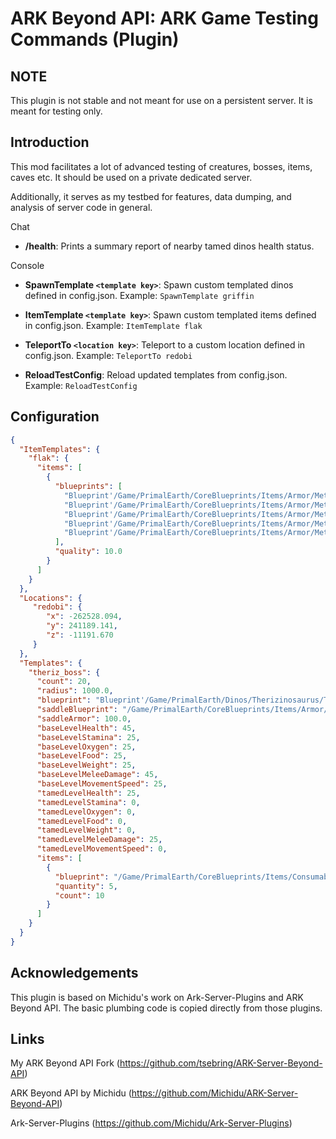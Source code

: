 # ARK Beyond API: ARK Game Testing Commands (Plugin)

## NOTE
This plugin is not stable and not meant for use on a persistent server. It is meant for testing only.

## Introduction

This mod facilitates a lot of advanced testing of creatures, bosses, items, caves etc. It should be used on a private dedicated server.

Additionally, it serves as my testbed for features, data dumping, and analysis of server code in general.

Chat
* **/health**: Prints a summary report of nearby tamed dinos health status.

Console
* **SpawnTemplate `<template key>`**: Spawn custom templated dinos defined in config.json.
Example: `SpawnTemplate griffin`

* **ItemTemplate `<template key>`**: Spawn custom templated items defined in config.json.
Example: `ItemTemplate flak`

* **TeleportTo `<location key>`**: Teleport to a custom location defined in config.json.
Example: `TeleportTo redobi`

* **ReloadTestConfig**: Reload updated templates from config.json.
Example: `ReloadTestConfig`

## Configuration

```json
{
  "ItemTemplates": {
    "flak": {
      "items": [
        {
          "blueprints": [
          	"Blueprint'/Game/PrimalEarth/CoreBlueprints/Items/Armor/Metal/PrimalItemArmor_MetalHelmet.PrimalItemArmor_MetalHelmet'",
          	"Blueprint'/Game/PrimalEarth/CoreBlueprints/Items/Armor/Metal/PrimalItemArmor_MetalShirt.PrimalItemArmor_MetalShirt'",
          	"Blueprint'/Game/PrimalEarth/CoreBlueprints/Items/Armor/Metal/PrimalItemArmor_MetalGloves.PrimalItemArmor_MetalGloves'",
          	"Blueprint'/Game/PrimalEarth/CoreBlueprints/Items/Armor/Metal/PrimalItemArmor_MetalPants.PrimalItemArmor_MetalPants'",
          	"Blueprint'/Game/PrimalEarth/CoreBlueprints/Items/Armor/Metal/PrimalItemArmor_MetalBoots.PrimalItemArmor_MetalBoots'"
          ],
          "quality": 10.0
        }
      ]
    }
  },
  "Locations": {
     "redobi": {
 		"x": -262528.094,
 		"y": 241189.141,
 		"z": -11191.670
     }
  },
  "Templates": {
    "theriz_boss": {
      "count": 20,
      "radius": 1000.0,
      "blueprint": "Blueprint'/Game/PrimalEarth/Dinos/Therizinosaurus/Therizino_Character_BP.Therizino_Character_BP'",
      "saddleBlueprint": "/Game/PrimalEarth/CoreBlueprints/Items/Armor/Saddles/PrimalItemArmor_TherizinosaurusSaddle.PrimalItemArmor_TherizinosaurusSaddle_C",
      "saddleArmor": 100.0,
      "baseLevelHealth": 45,
      "baseLevelStamina": 25,
      "baseLevelOxygen": 25,
      "baseLevelFood": 25,
      "baseLevelWeight": 25,
      "baseLevelMeleeDamage": 45,
      "baseLevelMovementSpeed": 25,
      "tamedLevelHealth": 25,
      "tamedLevelStamina": 0,
      "tamedLevelOxygen": 0,
      "tamedLevelFood": 0,
      "tamedLevelWeight": 0,
      "tamedLevelMeleeDamage": 25,
      "tamedLevelMovementSpeed": 0,
      "items": [
        {
          "blueprint": "/Game/PrimalEarth/CoreBlueprints/Items/Consumables/PrimalItemConsumable_SweetVeggieCake.PrimalItemConsumable_SweetVeggieCake_C",
          "quantity": 5,
          "count": 10
        }
      ]
    }
  }
}
```

## Acknowledgements

This plugin is based on Michidu's work on Ark-Server-Plugins and ARK Beyond API. The basic plumbing code is copied directly from those plugins.

## Links

My ARK Beyond API Fork (https://github.com/tsebring/ARK-Server-Beyond-API)

ARK Beyond API by Michidu (https://github.com/Michidu/ARK-Server-Beyond-API)

Ark-Server-Plugins (https://github.com/Michidu/Ark-Server-Plugins)